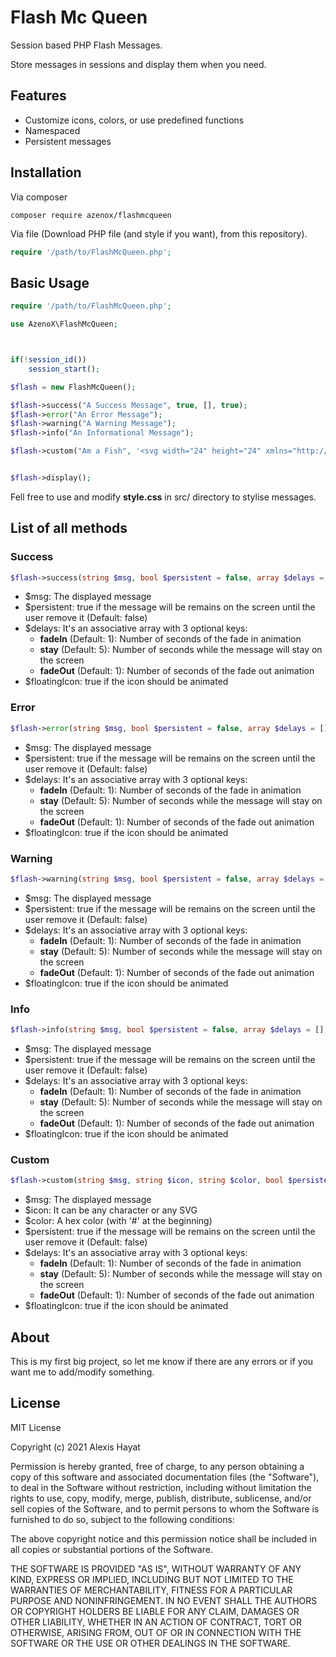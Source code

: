 # Flash Mc Queen

Session based PHP Flash Messages.

Store messages in sessions and display them when you need.

## Features

* Customize icons, colors, or use predefined functions
* Namespaced
* Persistent messages

## Installation

Via composer

````shell
composer require azenox/flashmcqueen
````

Via file (Download PHP file (and style if you want), from this repository).

````php
require '/path/to/FlashMcQueen.php';
````

## Basic Usage

````php
require '/path/to/FlashMcQueen.php';

use AzenoX\FlashMcQueen;



if(!session_id())
    session_start();

$flash = new FlashMcQueen();

$flash->success("A Success Message", true, [], true);
$flash->error("An Error Message");
$flash->warning("A Warning Message");
$flash->info("An Informational Message");

$flash->custom("Am a Fish", '<svg width="24" height="24" xmlns="http://www.w3.org/2000/svg" fill-rule="evenodd" clip-rule="evenodd"><path d="M21 11c0-.552-.448-1-1-1s-1 .448-1 1c0 .551.448 1 1 1s1-.449 1-1m3 .486c-1.184 2.03-3.29 4.081-5.66 5.323-1.336-1.272-2.096-2.957-2.103-4.777-.008-1.92.822-3.704 2.297-5.024 2.262.986 4.258 2.606 5.466 4.478m-6.63 5.774c-.613.255-1.236.447-1.861.573-1.121 1.348-2.796 2.167-5.287 2.167-.387 0-.794-.02-1.222-.061.647-.882.939-1.775 1.02-2.653-2.717-1.004-4.676-2.874-6.02-4.287-1.038 1.175-2.432 2-4 2 1.07-1.891 1.111-4.711 0-6.998 1.353.021 3.001.89 4 1.999 1.381-1.2 3.282-2.661 6.008-3.441-.1-.828-.399-1.668-1.008-2.499.429-.04.837-.06 1.225-.06 2.467 0 4.135.801 5.256 2.128.68.107 1.357.272 2.019.495-1.453 1.469-2.271 3.37-2.263 5.413.008 1.969.773 3.799 2.133 5.224"/></svg>', '#00BCD4', true);


$flash->display();
````

Fell free to use and modify **style.css** in src/ directory to stylise messages.

## List of all methods

### Success

`````php
$flash->success(string $msg, bool $persistent = false, array $delays = [], bool $floatingIcon = false);
`````

* $msg: The displayed message
* $persistent: true if the message will be remains on the screen until the user remove it (Default: false)
* $delays: It's an associative array with 3 optional keys:
  * **fadeIn** (Default: 1): Number of seconds of the fade in animation
  * **stay** (Default: 5): Number of seconds while the message will stay on the screen
  * **fadeOut** (Default: 1): Number of seconds of the fade out animation
* $floatingIcon: true if the icon should be animated

### Error

`````php
$flash->error(string $msg, bool $persistent = false, array $delays = [], bool $floatingIcon = false);
`````

* $msg: The displayed message
* $persistent: true if the message will be remains on the screen until the user remove it (Default: false)
* $delays: It's an associative array with 3 optional keys:
  * **fadeIn** (Default: 1): Number of seconds of the fade in animation
  * **stay** (Default: 5): Number of seconds while the message will stay on the screen
  * **fadeOut** (Default: 1): Number of seconds of the fade out animation
* $floatingIcon: true if the icon should be animated

### Warning

`````php
$flash->warning(string $msg, bool $persistent = false, array $delays = [], bool $floatingIcon = false);
`````

* $msg: The displayed message
* $persistent: true if the message will be remains on the screen until the user remove it (Default: false)
* $delays: It's an associative array with 3 optional keys:
  * **fadeIn** (Default: 1): Number of seconds of the fade in animation
  * **stay** (Default: 5): Number of seconds while the message will stay on the screen
  * **fadeOut** (Default: 1): Number of seconds of the fade out animation
* $floatingIcon: true if the icon should be animated

### Info

`````php
$flash->info(string $msg, bool $persistent = false, array $delays = [], bool $floatingIcon = false);
`````

* $msg: The displayed message
* $persistent: true if the message will be remains on the screen until the user remove it (Default: false)
* $delays: It's an associative array with 3 optional keys:
  * **fadeIn** (Default: 1): Number of seconds of the fade in animation
  * **stay** (Default: 5): Number of seconds while the message will stay on the screen
  * **fadeOut** (Default: 1): Number of seconds of the fade out animation
* $floatingIcon: true if the icon should be animated

### Custom

`````php
$flash->custom(string $msg, string $icon, string $color, bool $persistent = false, array $delays = [], bool $floatingIcon = false);
`````

* $msg: The displayed message
* $icon: It can be any character or any SVG
* $color: A hex color (with '#' at the beginning)
* $persistent: true if the message will be remains on the screen until the user remove it (Default: false)
* $delays: It's an associative array with 3 optional keys:
  * **fadeIn** (Default: 1): Number of seconds of the fade in animation
  * **stay** (Default: 5): Number of seconds while the message will stay on the screen
  * **fadeOut** (Default: 1): Number of seconds of the fade out animation
* $floatingIcon: true if the icon should be animated


## About

This is my first big project, so let me know if there are any errors or if you want me to add/modify something.


## License

MIT License

Copyright (c) 2021 Alexis Hayat

Permission is hereby granted, free of charge, to any person obtaining a copy
of this software and associated documentation files (the "Software"), to deal
in the Software without restriction, including without limitation the rights
to use, copy, modify, merge, publish, distribute, sublicense, and/or sell
copies of the Software, and to permit persons to whom the Software is
furnished to do so, subject to the following conditions:

The above copyright notice and this permission notice shall be included in all
copies or substantial portions of the Software.

THE SOFTWARE IS PROVIDED "AS IS", WITHOUT WARRANTY OF ANY KIND, EXPRESS OR
IMPLIED, INCLUDING BUT NOT LIMITED TO THE WARRANTIES OF MERCHANTABILITY,
FITNESS FOR A PARTICULAR PURPOSE AND NONINFRINGEMENT. IN NO EVENT SHALL THE
AUTHORS OR COPYRIGHT HOLDERS BE LIABLE FOR ANY CLAIM, DAMAGES OR OTHER
LIABILITY, WHETHER IN AN ACTION OF CONTRACT, TORT OR OTHERWISE, ARISING FROM,
OUT OF OR IN CONNECTION WITH THE SOFTWARE OR THE USE OR OTHER DEALINGS IN THE
SOFTWARE.